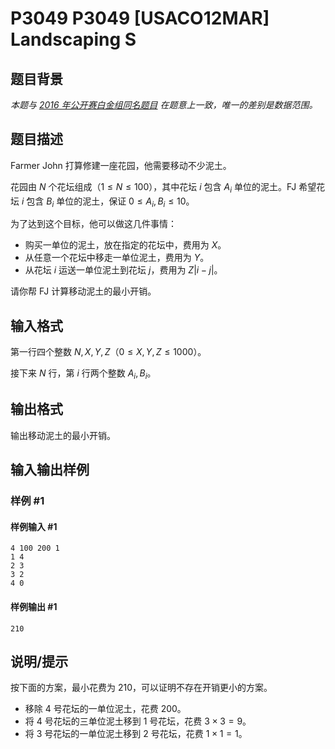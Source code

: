 # P3049 P3049 [USACO12MAR] Landscaping S

## 题目背景

*本题与 [2016 年公开赛白金组同名题目](/problem/P2748) 在题意上一致，唯一的差别是数据范围。*

## 题目描述

Farmer John 打算修建一座花园，他需要移动不少泥土。

花园由 $N$ 个花坛组成（$1 \leq N \leq 100$），其中花坛 $i$ 包含 $A_i$ 单位的泥土。FJ 希望花坛 $i$ 包含 $B_i$ 单位的泥土，保证 $0 \leq A_i,B_i \leq 10$。

为了达到这个目标，他可以做这几件事情：

- 购买一单位的泥土，放在指定的花坛中，费用为 $X$。
- 从任意一个花坛中移走一单位泥土，费用为 $Y$。
- 从花坛 $i$ 运送一单位泥土到花坛 $j$，费用为 $Z|i-j|$。

请你帮 FJ 计算移动泥土的最小开销。

## 输入格式

第一行四个整数 $N,X,Y,Z$（$0 \leq X,Y,Z \leq 1000$）。

接下来 $N$ 行，第 $i$ 行两个整数 $A_i,B_i$。

## 输出格式

输出移动泥土的最小开销。

## 输入输出样例

### 样例 #1

#### 样例输入 #1

```
4 100 200 1 
1 4 
2 3 
3 2 
4 0
```

#### 样例输出 #1

```
210
```

## 说明/提示

按下面的方案，最小花费为 $210$，可以证明不存在开销更小的方案。

- 移除 $4$ 号花坛的一单位泥土，花费 $200$。
- 将 $4$ 号花坛的三单位泥土移到 $1$ 号花坛，花费 $3 \times 3=9$。
- 将 $3$ 号花坛的一单位泥土移到 $2$ 号花坛，花费 $1 \times 1=1$。
